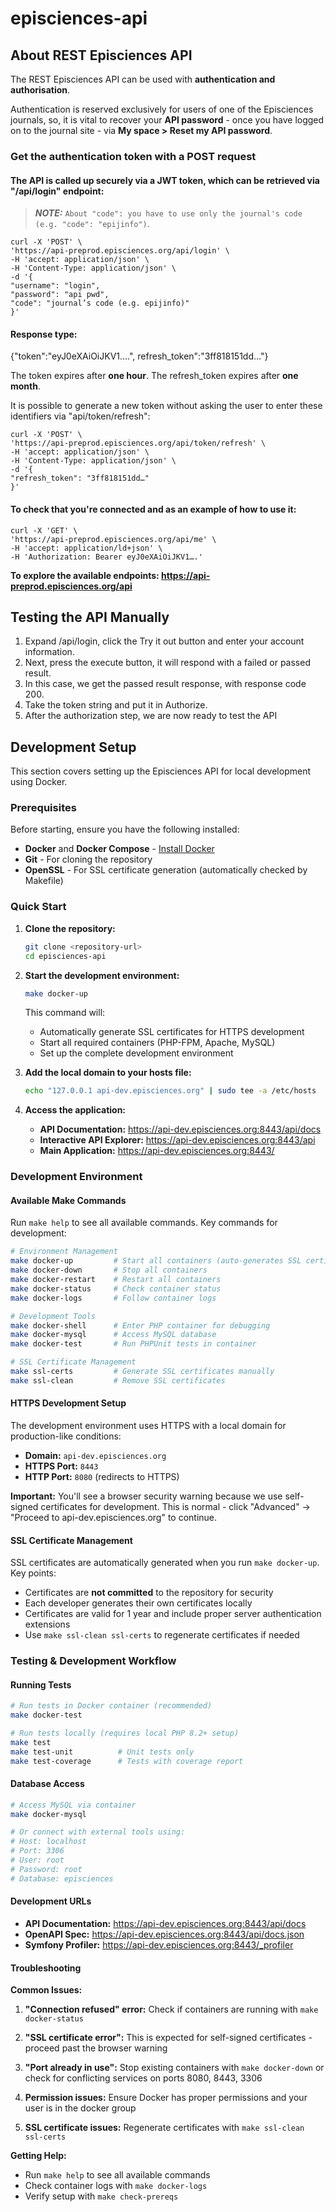 # episciences-api
## About REST Episciences API

The REST Episciences API can be used with **authentication and authorisation**.

Authentication is reserved exclusively for users of one of the Episciences journals, so, it is vital to recover
your **API password** - once you have logged on to the journal site - via **My space > Reset my API password**.

### Get the authentication token with a POST request

#### The API is called up securely via a JWT token, which can be retrieved via "/api/login" endpoint: 

> **_NOTE:_** `About "code": you have to use only the journal's code (e.g. "code": "epijinfo")`.

```
curl -X 'POST' \
'https://api-preprod.episciences.org/api/login' \
-H 'accept: application/json' \
-H 'Content-Type: application/json' \
-d '{
"username": "login",
"password": "api pwd",
"code": "journal’s code (e.g. epijinfo)"
}'
```

#### Response type:

{"token":"eyJ0eXAiOiJKV1….", refresh_token":"3ff818151dd…"}

The token expires after **one hour**.
The refresh_token expires after **one month**.

It is possible to generate a new token without asking the user to enter these identifiers via "api/token/refresh":

```
curl -X 'POST' \
'https://api-preprod.episciences.org/api/token/refresh' \
-H 'accept: application/json' \
-H 'Content-Type: application/json' \
-d '{
"refresh_token": "3ff818151dd…"
}'
```


#### To check that you're connected and as an example of how to use it: 

```
curl -X 'GET' \
'https://api-preprod.episciences.org/api/me' \
-H 'accept: application/ld+json' \
-H 'Authorization: Bearer eyJ0eXAiOiJKV1….'
```

**To explore the available endpoints: https://api-preprod.episciences.org/api**

## Testing the API Manually

1. Expand /api/login, click the Try it out button and enter your account information.
2. Next, press the execute button, it will respond with a failed or passed result.
3. In this case, we get the passed result response, with response code 200.
4. Take the token string and put it in Authorize.
5. After the authorization step, we are now ready to test the API

## Development Setup

This section covers setting up the Episciences API for local development using Docker.

### Prerequisites

Before starting, ensure you have the following installed:

- **Docker** and **Docker Compose** - [Install Docker](https://docs.docker.com/get-docker/)
- **Git** - For cloning the repository
- **OpenSSL** - For SSL certificate generation (automatically checked by Makefile)

### Quick Start

1. **Clone the repository:**
   ```bash
   git clone <repository-url>
   cd episciences-api
   ```

2. **Start the development environment:**
   ```bash
   make docker-up
   ```
   This command will:
   - Automatically generate SSL certificates for HTTPS development
   - Start all required containers (PHP-FPM, Apache, MySQL)
   - Set up the complete development environment

3. **Add the local domain to your hosts file:**
   ```bash
   echo "127.0.0.1 api-dev.episciences.org" | sudo tee -a /etc/hosts
   ```

4. **Access the application:**
   - **API Documentation:** https://api-dev.episciences.org:8443/api/docs
   - **Interactive API Explorer:** https://api-dev.episciences.org:8443/api
   - **Main Application:** https://api-dev.episciences.org:8443/

### Development Environment

#### Available Make Commands

Run `make help` to see all available commands. Key commands for development:

```bash
# Environment Management
make docker-up         # Start all containers (auto-generates SSL certificates)
make docker-down       # Stop all containers
make docker-restart    # Restart all containers
make docker-status     # Check container status
make docker-logs       # Follow container logs

# Development Tools
make docker-shell      # Enter PHP container for debugging
make docker-mysql      # Access MySQL database
make docker-test       # Run PHPUnit tests in container

# SSL Certificate Management
make ssl-certs         # Generate SSL certificates manually
make ssl-clean         # Remove SSL certificates
```

#### HTTPS Development Setup

The development environment uses HTTPS with a local domain for production-like conditions:

- **Domain:** `api-dev.episciences.org`
- **HTTPS Port:** `8443`
- **HTTP Port:** `8080` (redirects to HTTPS)

**Important:** You'll see a browser security warning because we use self-signed certificates for development. This is normal - click "Advanced" → "Proceed to api-dev.episciences.org" to continue.

#### SSL Certificate Management

SSL certificates are automatically generated when you run `make docker-up`. Key points:

- Certificates are **not committed** to the repository for security
- Each developer generates their own certificates locally
- Certificates are valid for 1 year and include proper server authentication extensions
- Use `make ssl-clean ssl-certs` to regenerate certificates if needed

### Testing & Development Workflow

#### Running Tests

```bash
# Run tests in Docker container (recommended)
make docker-test

# Run tests locally (requires local PHP 8.2+ setup)
make test
make test-unit          # Unit tests only
make test-coverage      # Tests with coverage report
```

#### Database Access

```bash
# Access MySQL via container
make docker-mysql

# Or connect with external tools using:
# Host: localhost
# Port: 3306
# User: root
# Password: root
# Database: episciences
```

#### Development URLs

- **API Documentation:** https://api-dev.episciences.org:8443/api/docs
- **OpenAPI Spec:** https://api-dev.episciences.org:8443/api/docs.json
- **Symfony Profiler:** https://api-dev.episciences.org:8443/_profiler

#### Troubleshooting

**Common Issues:**

1. **"Connection refused" error:** Check if containers are running with `make docker-status`

2. **"SSL certificate error":** This is expected for self-signed certificates - proceed past the browser warning

3. **"Port already in use":** Stop existing containers with `make docker-down` or check for conflicting services on ports 8080, 8443, 3306

4. **Permission issues:** Ensure Docker has proper permissions and your user is in the docker group

5. **SSL certificate issues:** Regenerate certificates with `make ssl-clean ssl-certs`

**Getting Help:**

- Run `make help` to see all available commands
- Check container logs with `make docker-logs`  
- Verify setup with `make check-prereqs`

